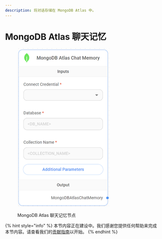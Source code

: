 ```yaml
---
description: 将对话存储在 MongoDB Atlas 中。
---
```


# MongoDB Atlas 聊天记忆

<figure><img src="../../../.gitbook/assets/image (108).png" alt="" width="299"><figcaption><p>MongoDB Atlas 聊天记忆节点</p></figcaption></figure>

{% hint style="info" %}
本节内容正在建设中。我们感谢您提供任何帮助来完成本节内容。请查看我们的[贡献指南](../../../contributing/)以开始。
{% endhint %}
